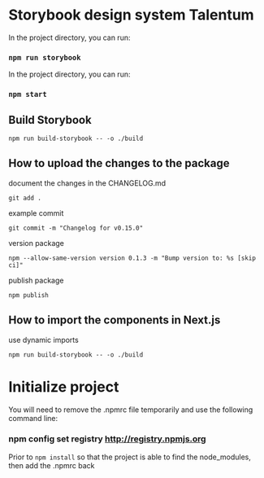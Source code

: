 # Storybook design system Talentum

In the project directory, you can run:

### `npm run storybook`

In the project directory, you can run:

### `npm start`

## Build Storybook

`npm run build-storybook -- -o ./build`

## How to upload the changes to the package

document the changes in the CHANGELOG.md

`git add .`

example commit

`git commit -m "Changelog for v0.15.0"`

version package

`npm --allow-same-version version 0.1.3 -m "Bump version to: %s [skip ci]"`

publish package

`npm publish`

## How to import the components in Next.js

use dynamic imports

`npm run build-storybook -- -o ./build`

# Initialize project

You will need to remove the .npmrc file temporarily and use the following command line:

### npm config set registry http://registry.npmjs.org

Prior to `npm install` so that the project is able to find the node_modules, then add the .npmrc back
